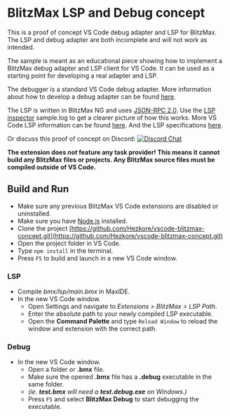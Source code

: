 # BlitzMax LSP and Debug concept

This is a proof of concept VS Code debug adapter and LSP for BlitzMax.
The LSP and debug adapter are both incomplete and will not work as intended.

The sample is meant as an educational piece showing how to implement a BlitzMax debug
adapter and LSP  client for VS Code. It can be used as a starting point for developing a real adapter and LSP.

The debugger is a standard VS Code debug adapter.
More information about how to develop a debug adapter can be found
[here](https://code.visualstudio.com/docs/extensions/example-debuggers).

The LSP is written in BlitzMax NG and uses [JSON-RPC 2.0](https://www.jsonrpc.org/specification).
Use the [LSP inspector](https://microsoft.github.io/language-server-protocol/inspector/) sample.log to get a clearer picture of how this works.
More VS Code LSP information can be found
[here](https://code.visualstudio.com/api/language-extensions/language-server-extension-guide).
And the LSP specifications [here](https://microsoft.github.io/language-server-protocol/specifications/specification-current/).


Or discuss this proof of concept on Discord: [![Discord Chat](https://img.shields.io/discord/613699895139762176.svg?logo=discord&style=social)](https://discord.gg/DrrVwhz)

**The extension does *not* feature any task provider! This means it cannot build any BlitzMax files or projects. Any BlitzMax source files must be compiled outside of VS Code.**

## Build and Run

* Make sure any previous BlitzMax VS Code extensions are disabled or uninstalled.
* Make sure you have [Node.js](https://nodejs.org/) installed.
* Clone the project [https://github.com/Hezkore/vscode-blitzmax-concept.git](https://github.com/Hezkore/vscode-blitzmax-concept.git)
* Open the project folder in VS Code.
* Type `npm install` in the terminal.
* Press `F5` to build and launch in a new VS Code window.

### LSP
* Compile *bmx/lsp/main.bmx* in MaxIDE.
* In the new VS Code window.
  * Open Settings and navigate to *Extensions > BlitzMax > LSP Path*.
  * Enter the absolute path to your newly compiled LSP executable.
  * Open the **Command Palette** and type `Reload Window` to reload the window and extension with the correct path.

### Debug
* In the new VS Code window.
  * Open a folder or **.bmx** file.
  * Make sure the opened **.bmx** file has a **.debug** executable in the same folder.
  * *(ie. **test.bmx** will need a **test.debug.exe** on Windows.)*
  * Press `F5` and select **BlitzMax Debug** to start debugging the executable.